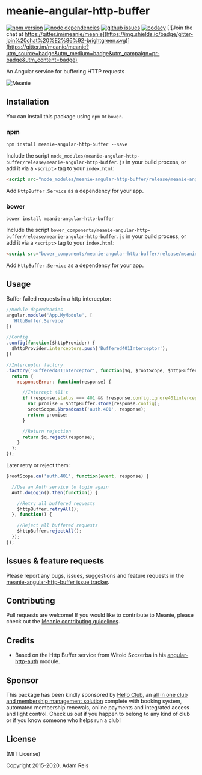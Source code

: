# meanie-angular-http-buffer

[![npm version](https://img.shields.io/npm/v/meanie-angular-http-buffer.svg)](https://www.npmjs.com/package/meanie-angular-http-buffer)
[![node dependencies](https://david-dm.org/meanie/angular-http-buffer.svg)](https://david-dm.org/meanie/angular-http-buffer)
[![github issues](https://img.shields.io/github/issues/meanie/angular-http-buffer.svg)](https://github.com/meanie/angular-http-buffer/issues)
[![codacy](https://img.shields.io/codacy/1acac1b2744d4c42b21301ee6625d131.svg)](https://www.codacy.com/app/meanie/angular-http-buffer)
[![Join the chat at https://gitter.im/meanie/meanie](https://img.shields.io/badge/gitter-join%20chat%20%E2%86%92-brightgreen.svg)](https://gitter.im/meanie/meanie?utm_source=badge&utm_medium=badge&utm_campaign=pr-badge&utm_content=badge)

An Angular service for buffering HTTP requests

![Meanie](https://raw.githubusercontent.com/meanie/meanie/master/meanie-logo-full.png)

## Installation

You can install this package using `npm` or `bower`.

### npm

```shell
npm install meanie-angular-http-buffer --save
```

Include the script `node_modules/meanie-angular-http-buffer/release/meanie-angular-http-buffer.js` in your build process, or add it via a `<script>` tag to your `index.html`:

```html
<script src="node_modules/meanie-angular-http-buffer/release/meanie-angular-http-buffer.js"></script>
```

Add `HttpBuffer.Service` as a dependency for your app.

### bower

```shell
bower install meanie-angular-http-buffer
```

Include the script `bower_components/meanie-angular-http-buffer/release/meanie-angular-http-buffer.js` in your build process, or add it via a `<script>` tag to your `index.html`:

```html
<script src="bower_components/meanie-angular-http-buffer/release/meanie-angular-http-buffer.js"></script>
```

Add `HttpBuffer.Service` as a dependency for your app.

## Usage

Buffer failed requests in a http interceptor:

```js
//Module dependencies
angular.module('App.MyModule', [
  'HttpBuffer.Service'
])

//Config
.config(function($httpProvider) {
  $httpProvider.interceptors.push('Buffered401Interceptor');
})

//Interceptor factory
.factory('Buffered401Interceptor', function($q, $rootScope, $httpBuffer) {
  return {
    responseError: function(response) {

      //Intercept 401's
      if (response.status === 401 && !response.config.ignore401intercept) {
        var promise = $httpBuffer.store(response.config);
        $rootScope.$broadcast('auth.401', response);
        return promise;
      }

      //Return rejection
      return $q.reject(response);
    }
  };
});
```

Later retry or reject them:

```javascript
$rootScope.on('auth.401', function(event, response) {

  //Use an Auth service to login again
  Auth.doLogin().then(function() {

    //Retry all buffered requests
    $httpBuffer.retryAll();
  }, function() {

    //Reject all buffered requests
    $httpBuffer.rejectAll();
  });
});
```

## Issues & feature requests

Please report any bugs, issues, suggestions and feature requests in the [meanie-angular-http-buffer issue tracker](https://github.com/meanie/angular-http-buffer/issues).

## Contributing

Pull requests are welcome! If you would like to contribute to Meanie, please check out the [Meanie contributing guidelines](https://github.com/meanie/meanie/blob/master/CONTRIBUTING.md).

## Credits

* Based on the Http Buffer service from Witold Szczerba in his [angular-http-auth](https://github.com/witoldsz/angular-http-auth) module.

## Sponsor

This package has been kindly sponsored by [Hello Club](https://helloclub.com?source=meanie), an [all in one club and membership management solution](https://helloclub.com?source=meanie) complete with booking system, automated membership renewals, online payments and integrated access and light control. Check us out if you happen to belong to any kind of club or if you know someone who helps run a club!

## License

(MIT License)

Copyright 2015-2020, Adam Reis
